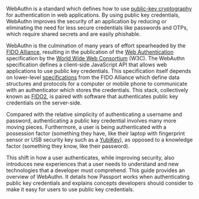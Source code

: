 WebAuthn is a standard which defines how to use [public-key cryptography](https://en.wikipedia.org/wiki/Public-key_cryptography)
for authentication in web applications.  By using public key credentials,
WebAuthn improves the security of an application by reducing or eliminating the
need for less secure credentials like passwords and OTPs, which require shared
secrets and are easily phishable.

WebAuthn is the culmination of many years of effort spearheaded by the
[FIDO Alliance](https://fidoalliance.org/), resulting in the publication of the
[Web Authentication](https://www.w3.org/TR/webauthn-2/) specification by the
[World Wide Web Consortium](https://www.w3.org/) (W3C).  The WebAuthn
specification defines a client-side JavaScript API that allows web applications
to use public key credentials.  This specification itself depends on lower-level
[specifications](https://fidoalliance.org/specifications/) from the FIDO
Alliance which define data structures and protocols for a computer or mobile
phone to communicate with an authenticator which stores the credentials.  This
stack, collectively known as [FIDO2](https://fidoalliance.org/fido2/), is paired
with software that authenticates public key credentials on the server-side.

Compared with the relative simplicity of authenticating a username and password,
authenticating a public key credential involves many more moving pieces.
Furthermore, a user is being authenticated with a possession factor (something
they have, like their laptop with fingerprint sensor or USB security key such as
a [YubiKey](https://www.yubico.com/)), as opposed to a knowledge factor
(something they know, like their password).

This shift in how a user authenticates, while improving security, also
introduces new experiences that a user needs to understand and new technologies
that a developer must comprehend.  This guide provides an overview of WebAuthn.
It details how Passport works when authenticating public key credentials and
explains concepts developers should consider to make it easy for users to use
public key credentials.
